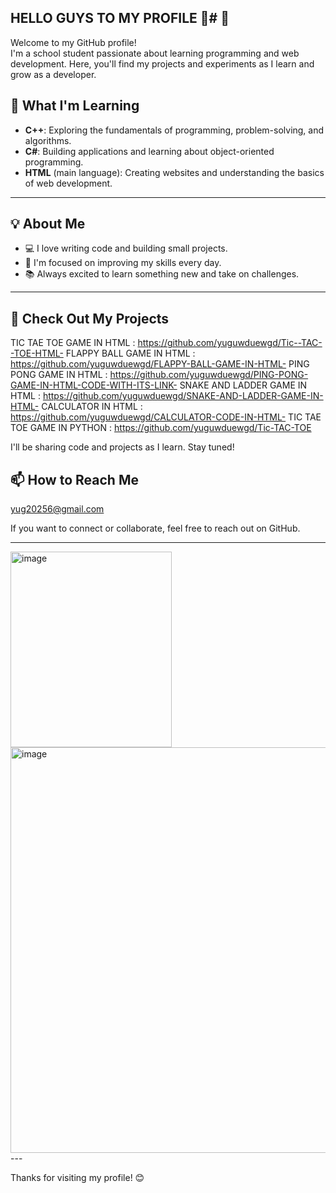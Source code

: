 ## HELLO GUYS TO MY PROFILE 👋# 👋 

Welcome to my GitHub profile!  
I'm a school student passionate about learning programming and web development. Here, you'll find my projects and experiments as I learn and grow as a developer.

## 🌱 What I'm Learning

- **C++**: Exploring the fundamentals of programming, problem-solving, and algorithms.
- **C#**: Building applications and learning about object-oriented programming.
- **HTML** (main language): Creating websites and understanding the basics of web development.
 ---

## 💡 About Me

- 💻 I love writing code and building small projects.
- 🎯 I'm focused on improving my skills every day.
- 📚 Always excited to learn something new and take on challenges.
---

## 📂 Check Out My Projects
TIC TAE TOE GAME IN HTML      : https://github.com/yuguwduewgd/Tic--TAC--TOE-HTML-
FLAPPY BALL GAME IN HTML      : https://github.com/yuguwduewgd/FLAPPY-BALL-GAME-IN-HTML-
PING PONG GAME IN HTML        : https://github.com/yuguwduewgd/PING-PONG-GAME-IN-HTML-CODE-WITH-ITS-LINK-
SNAKE AND LADDER GAME IN HTML : https://github.com/yuguwduewgd/SNAKE-AND-LADDER-GAME-IN-HTML-
CALCULATOR IN HTML            :  https://github.com/yuguwduewgd/CALCULATOR-CODE-IN-HTML-
TIC TAE TOE GAME IN PYTHON    : https://github.com/yuguwduewgd/Tic-TAC-TOE


I'll be sharing code and projects as I learn. Stay tuned!

## 📫 How to Reach Me
yug20256@gmail.com

If you want to connect or collaborate, feel free to reach out on GitHub.

---

<img width="258" height="313" alt="image" src="https://github.com/user-attachments/assets/3c360542-0948-45ee-aa1e-ac76ab980dad" />
<img width="757" height="649" alt="image" src="https://github.com/user-attachments/assets/f1805fa3-6d87-4a3a-96b7-7630bab64e03" />
---

Thanks for visiting my profile! 😊




<!--
**yuguwduewgd/yuguwduewgd** is a ✨ _special_ ✨ repository because its `README.md` (this file) appears on your GitHub profile.

Here are some ideas to get you started:

- 🔭 I’m currently working on ...
- 🌱 I’m currently learning .. C++ and C#
- 📫 How to reach me: ...yug20256@gmail.com
- 😄 Pronouns: ... He/Him
- ⚡ Fun fact: ...I am a school student
-->
